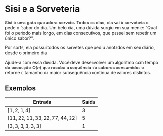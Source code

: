 # Sisi e a Sorveteria
Sisi é uma gata que adora sorvete. Todos os dias, ela vai à sorveteria e pede o ‘sabor do
dia’. Um belo dia, uma dúvida surgiu em sua mente: “Qual foi o período mais longo, em
dias consecutivos, que passei sem repetir um único sabor?”.

Por sorte, ela possui todos os sorvetes que pediu anotados em seu diário, desde o primeiro
dia.

Ajude-a com essa dúvida. Você deve desenvolver um algoritmo com tempo de execução $O(n)$ que receba a sequência de sabores consumidos e retorne o tamanho da maior
subsequência contínua de valores distintos.

## Exemplos

|    Entrada    |     Saída     |
|---------------|---------------|
| $[1, 2, 1, 4]$ | $3$ |
| $[11, 22, 11, 33, 22, 77, 44, 22]$ | $5$ |
| $[3, 3, 3, 3, 3, 3]$ | $1$ |
